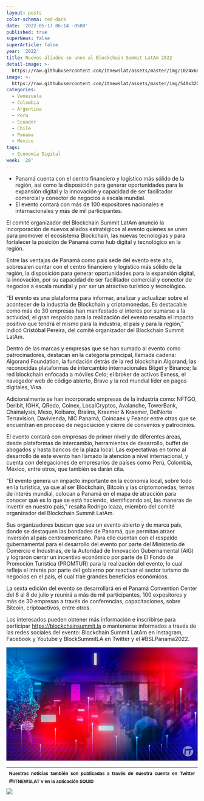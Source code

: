 ```yaml
---
layout: posts
color-schema: red-dark
date: '2022-05-17 06:14 -0500'
published: true
superNews: false
superArticle: false
year: '2022'
title: Nuevos aliados se unen al Blockchain Summit LatAm 2022
detail-image: >-
  https://raw.githubusercontent.com/itnewslat/assets/master/img/1024x680/blockchaing-evento-g.jpg
image: >-
  https://raw.githubusercontent.com/itnewslat/assets/master/img/540x320/blockchaing-evento-p.jpg
categories:
  - Venezuela
  - Colombia
  - Argentina
  - Perú
  - Ecuador
  - Chile
  - Panama
  - Mexico
tags:
  - Economía Digital
week: '20'
---
```

- Panamá cuenta con el centro financiero y logístico más sólido de la región, así como la disposición para generar oportunidades para la expansión digital y la innovación y capacidad de ser facilitador comercial y conector de negocios a escala mundial.
- El evento contará con más de 100 expositores nacionales e internacionales y más de mil participantes.

El comité organizador del Blockchain Summit LatAm anunció la incorporación de nuevos aliados estratégicos al evento quienes se unen para promover el ecosistema Blockchain, las nuevas tecnologías y para fortalecer la posición de Panamá como hub digital y tecnológico en la región.
 
Entre las ventajas de Panamá como país sede del evento este año, sobresalen contar con el centro financiero y logístico más sólido de la región, la disposición para generar oportunidades para la expansión digital, la innovación, por su capacidad de ser facilitador comercial y conector de negocios a escala mundial y por ser un atractivo turístico y tecnológico.
 
“El evento es una plataforma para informar, analizar y actualizar sobre el acontecer de la industria de Blockchain y criptomonedas.  Es destacable como más de 30 empresas han manifestado el interés por sumarse a la actividad, el gran respaldo para la realización del evento resalta el impacto positivo que tendrá el mismo para la industria, el país y para la región,” indicó Cristóbal Pereira, del comité organizador del Blockchain Summit LatAm.
 
Dentro de las marcas y empresas que se han sumado al evento como patrocinadores, destacan en la categoría principal, llamada cadena: Algorand Foundation, la fundación detrás de la red blockchain Algorand; las reconocidas plataformas de intercambio internacionales Bitget y Binance; la red blockchain enfocada a móviles Celo; el broker de activos Exness, el navegador web de código abierto, Brave y la red mundial líder en pagos digitales, Visa.
 
Adicionalmente se han incorporado empresas de la industria como: NFTGO, Deribit, IOHK, QRedo, Coinex, LocalCryptos, Avalanche, TowerBank, Chainalysis, Mexo, Koibanx, Braiins, Kraemer & Kraemer, DelNorte Terravision, Davivienda, NIC Panamá, Coincaex y Feanor entre otras que se encuentran en proceso de negociación y cierre de convenios y patrocinios.
 
El evento contará con empresas de primer nivel y de diferentes áreas, desde plataformas de intercambio, herramientas de desarrollo, buffet de abogados y hasta bancos de la plaza local. Las expectativas en torno al desarrollo de este evento han llamado la atención a nivel internacional, y cuenta con delegaciones de empresarios de países como Perú, Colombia, México, entre otros, que también se darán cita.
 
“El evento genera un impacto importante en la economía local, sobre todo en la turística, ya que al ser Blockchain, Bitcoin y las criptomonedas, temas de interés mundial, colocan a Panamá en el mapa de atracción para conocer qué es lo que se está haciendo, identificando así, las maneras de invertir en nuestro país,” resalta Rodrigo Icaza, miembro del comité organizador del Blockchain Summit LatAm.
 
Sus organizadores buscan que sea un evento abierto y de marca país, donde se destaquen las bondades de Panamá, que permitan atraer inversión al país centroamericano. Para ello cuentan con el respaldo gubernamental para el desarrollo del evento por parte del Ministerio de Comercio e Industrias, de la Autoridad de Innovación Gubernamental (AIG) y lograron cerrar un incentivo económico por parte de El Fondo de Promoción Turística (PROMTUR) para la realización del evento, lo cual refleja el interés por parte del gobierno por reactivar el sector turismo de negocios en el país, el cual trae grandes beneficios económicos.
 
La sexta edición del evento se desarrollará en el Panamá Convention Center del 6 al 8 de julio y reunirá a más de mil participantes, 100 expositores y más de 30 empresas a través de conferencias, capacitaciones, sobre Bitcoin, criptoactivos, entre otros.
 
Los interesados pueden obtener más información e inscribirse para participar https://blockchainsummit.la o mantenerse informados a través de las redes sociales del evento: Blockchain Summit LatAm en Instagram, Facebook y Youtube y BlockSummitLA en Twitter y el #BSLPanama2022. 

![](https://raw.githubusercontent.com/itnewslat/assets/master/img/540x320/blockchaing-evento-p.jpg)

<table style="height: 42px;" width="569">
<tbody>
<tr>
<td style="text-align: justify;"><sub><strong>Nuestras noticias también son publicadas a través de nuestra cuenta en Twitter <a href="https://twitter.com/itnewslat?lang=es">@ITNEWSLAT</a> y en la aplicación <a href="https://squidapp.co/en/">SQUID</a></strong></sub></td>
</tr>
</tbody>
</table>

<img src="https://tracker.metricool.com/c3po.jpg?hash=56f88a41e39ab42c063cc51676587a04"/>